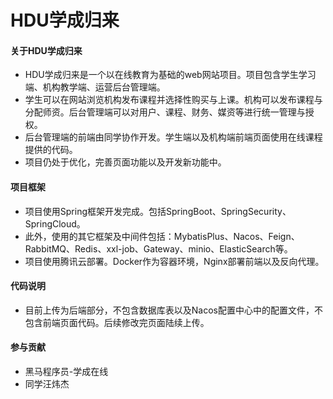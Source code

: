 # HDU学成归来

#### 关于HDU学成归来
+ HDU学成归来是一个以在线教育为基础的web网站项目。项目包含学生学习端、机构教学端、运营后台管理端。
+ 学生可以在网站浏览机构发布课程并选择性购买与上课。机构可以发布课程与分配师资。后台管理端可以对用户、课程、财务、媒资等进行统一管理与授权。
+ 后台管理端的前端由同学协作开发。学生端以及机构端前端页面使用在线课程提供的代码。
+ 项目仍处于优化，完善页面功能以及开发新功能中。

#### 项目框架
+ 项目使用Spring框架开发完成。包括SpringBoot、SpringSecurity、SpringCloud。
+ 此外，使用的其它框架及中间件包括：MybatisPlus、Nacos、Feign、RabbitMQ、Redis、xxl-job、Gateway、minio、ElasticSearch等。
+ 项目使用腾讯云部署。Docker作为容器环境，Nginx部署前端以及反向代理。


#### 代码说明

+ 目前上传为后端部分，不包含数据库表以及Nacos配置中心中的配置文件，不包含前端页面代码。后续修改完页面陆续上传。


#### 参与贡献

+ 黑马程序员-学成在线
+ 同学汪炜杰
